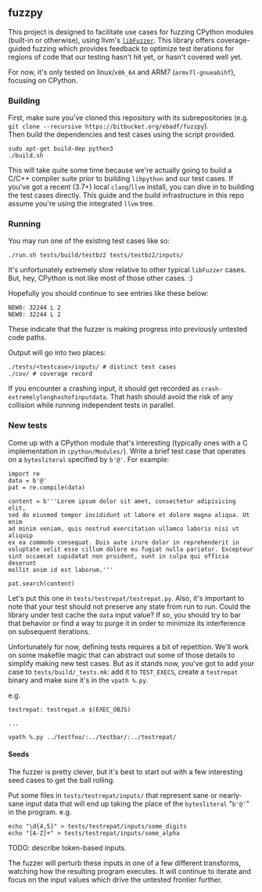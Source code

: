 
## fuzzpy
This project is designed to facilitate use cases for fuzzing
CPython modules (built-in or otherwise), using llvm's
[`libFuzzer`](http://llvm.org/docs/LibFuzzer.html).  This library offers
coverage-guided fuzzing which provides feedback to optimize test iterations
for regions of code that our testing hasn't hit yet, or hasn't covered well
yet.

For now, it's only tested on linux/`x86_64` and ARM7 (`armv7l-gnueabihf`),
focusing on CPython.

### Building

First, make sure you've cloned this repository with its subrepositories (e.g.
  `git clone --recursive https://bitbucket.org/ebadf/fuzzpy`).  
Then build the dependencies and test cases using the script provided.  

    sudo apt-get build-dep python3
    ./build.sh

This will take quite some time because we're actually going to build a C/C++
compiler suite prior to building `libpython` and our test cases.  If you've
got a recent (3.7+) local `clang`/`llvm` install, you can dive in to building
the test cases directly.  This guide and the build infrastructure in this
repo assume you're using the integrated `llvm` tree.

### Running
You may run one of the existing test cases like so:

    ./run.sh tests/build/testbz2 tests/testbz2/inputs/

It's unfortunately extremely slow relative to other typical `libFuzzer` cases.
But, hey, CPython is not like most of those other cases.  :)

Hopefully you should continue to see entries like these below:

    NEW0: 32244 L 2
    NEW0: 32244 L 2

These indicate that the fuzzer is making progress into previously
untested code paths.

Output will go into two places:

    ./tests/<testcase>/inputs/ # distinct test cases
    ./cov/ # coverage record

If you encounter a crashing input, it should get recorded as
`crash-extremelylonghashofinputdata`.  That hash should avoid the risk of
any collision while running independent tests in parallel.

### New tests

Come up with a CPython module that's interesting (typically ones with a C
  implementation in `cpython/Modules/`).  Write a brief test case that operates
  on a `bytesliteral` specified by `b'@'`.  For example:

    import re
    data = b'@'
    pat = re.compile(data)

    content = b'''Lorem ipsum dolor sit amet, consectetur adipisicing elit,
    sed do eiusmod tempor incididunt ut labore et dolore magna aliqua. Ut enim
    ad minim veniam, quis nostrud exercitation ullamco laboris nisi ut aliquip
    ex ea commodo consequat. Duis aute irure dolor in reprehenderit in
    voluptate velit esse cillum dolore eu fugiat nulla pariatur. Excepteur
    sint occaecat cupidatat non proident, sunt in culpa qui officia deserunt
    mollit anim id est laborum.'''

    pat.search(content)

Let's put this one in `tests/testrepat/testrepat.py`.  Also, it's important
to note that your test should not preserve any state from run to run.  Could
the library under test cache the `data` input value?  If so, you should try
to bar that behavior or find a way to purge it in order to minimize its
interference on subsequent iterations.

Unfortunately for now, defining tests requires a bit of repetition.  We'll
work on some makefile magic that can abstract out some of those details
to simplify making new test cases.  But as it stands now, you've got to add
your case to `tests/build/_tests.mk`: add it to `TEST_EXECS`, create a `testrepat` binary and make sure it's in the `vpath %.py`.

e.g.

    testrepat: testrepat.o $(EXEC_OBJS)

    ...

    vpath %.py ../testfoo/:../testbar/:../testrepat/

#### Seeds
The fuzzer is pretty clever, but it's best to start out with a few
interesting seed cases to get the ball rolling.

Put some files in `tests/testrepat/inputs/` that represent sane or nearly-sane
input data that will end up taking the place of the `bytesliteral`
"`b'@'`" in the program.
e.g.

    echo "\d{4,5}" > tests/testrepat/inputs/some_digits
    echo "[A-Z]+" > tests/testrepat/inputs/some_alpha

TODO: describe token-based inputs.

The fuzzer will perturb these inputs in one of a few different transforms,
watching how the resulting program executes.  It will continue to iterate and
focus on the input values which drive the untested frontier further.
